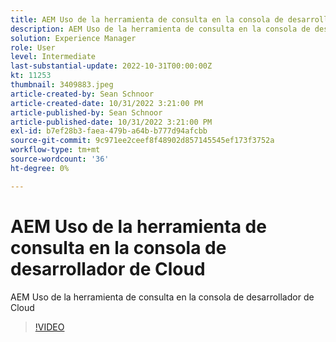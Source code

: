 ```yaml
---
title: AEM Uso de la herramienta de consulta en la consola de desarrollador de Cloud
description: AEM Uso de la herramienta de consulta en la consola de desarrollador de Cloud
solution: Experience Manager
role: User
level: Intermediate
last-substantial-update: 2022-10-31T00:00:00Z
kt: 11253
thumbnail: 3409883.jpeg
article-created-by: Sean Schnoor
article-created-date: 10/31/2022 3:21:00 PM
article-published-by: Sean Schnoor
article-published-date: 10/31/2022 3:21:00 PM
exl-id: b7ef28b3-faea-479b-a64b-b777d94afcbb
source-git-commit: 9c971ee2ceef8f48902d857145545ef173f3752a
workflow-type: tm+mt
source-wordcount: '36'
ht-degree: 0%

---
```


# AEM Uso de la herramienta de consulta en la consola de desarrollador de Cloud

AEM Uso de la herramienta de consulta en la consola de desarrollador de Cloud

>[!VIDEO](https://video.tv.adobe.com/v/3409883/?quality=12&learn=on)
